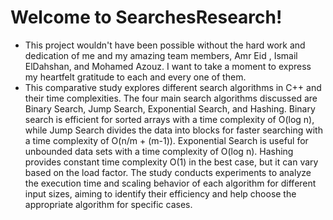 # Welcome to SearchesResearch!

- This project wouldn't have been possible without the hard work and dedication of me and my amazing team members, Amr Eid , Ismail ElDahshan, and Mohamed Azouz. I want to take a moment to express my heartfelt gratitude to each and every one of them.
- This comparative study explores different search algorithms in C++ and their time complexities. The four main search algorithms discussed are Binary Search, Jump Search, Exponential Search, and Hashing. Binary search is efficient for sorted arrays with a time complexity of O(log n), while Jump Search divides the data into blocks for faster searching with a time complexity of O(n/m + (m-1)). Exponential Search is useful for unbounded data sets with a time complexity of O(log n). Hashing provides constant time complexity O(1) in the best case, but it can vary based on the load factor. The study conducts experiments to analyze the execution time and scaling behavior of each algorithm for different input sizes, aiming to identify their efficiency and help choose the appropriate algorithm for specific cases.
